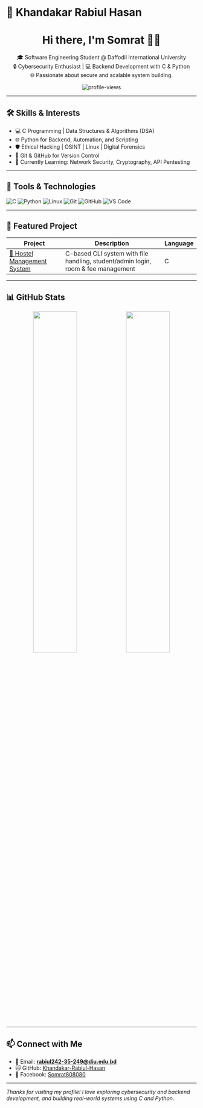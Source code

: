 # 👋 Khandakar Rabiul Hasan

<h1 align="center">Hi there, I'm Somrat 👨‍💻</h1>

<p align="center">
  🎓 Software Engineering Student @ Daffodil International University <br>
  🔒 Cybersecurity Enthusiast | 💻 Backend Development with C & Python <br>
  🌐 Passionate about secure and scalable system building.
</p>

<p align="center">
  <img src="https://komarev.com/ghpvc/?username=Khandakar-Rabiul-Hasan&label=Profile%20views&color=0e75b6&style=flat" alt="profile-views" />
</p>

---

## 🛠️ Skills & Interests

- 💻 C Programming | Data Structures & Algorithms (DSA)
- 🌐 Python for Backend, Automation, and Scripting
- 🛡️ Ethical Hacking | OSINT | Linux | Digital Forensics
- 📂 Git & GitHub for Version Control
- 🌱 Currently Learning: Network Security, Cryptography, API Pentesting

---

## 🔧 Tools & Technologies

![C](https://img.shields.io/badge/C-Programming-blue)
![Python](https://img.shields.io/badge/Python-3.11-blue)
![Linux](https://img.shields.io/badge/Linux-Kali%20%7C%20Ubuntu-black)
![Git](https://img.shields.io/badge/Git-%23F05033.svg?style=flat&logo=git&logoColor=white)
![GitHub](https://img.shields.io/badge/GitHub-100000?style=flat&logo=github&logoColor=white)
![VS Code](https://img.shields.io/badge/IDE-VSCode-blue)

---

## 🚀 Featured Project

| Project | Description | Language |
|--------|-------------|----------|
| [🏨 Hostel Management System](https://github.com/Khandakar-Rabiul-Hasan/hostel-management-system) | C-based CLI system with file handling, student/admin login, room & fee management | C |

---

## 📊 GitHub Stats

<p align="center">
  <img src="https://github-readme-stats-git-masterrstaa-rickstaa.vercel.app/api?username=Khandakar-Rabiul-Hasan&show_icons=true&theme=tokyonight" width="48%" />
  <img src="https://github-readme-stats-git-masterrstaa-rickstaa.vercel.app/api/top-langs/?username=Khandakar-Rabiul-Hasan&layout=compact&theme=tokyonight" width="48%" />
</p>

---

## 📫 Connect with Me

- 📧 Email: **rabiul242-35-249@diu.edu.bd**
- 🐱 GitHub: [Khandakar-Rabiul-Hasan](https://github.com/Khandakar-Rabiul-Hasan)
- 👥 Facebook: [Somrat808080](https://www.facebook.com/somrat808080)

---

_Thanks for visiting my profile! I love exploring cybersecurity and backend development, and building real-world systems using C and Python._

